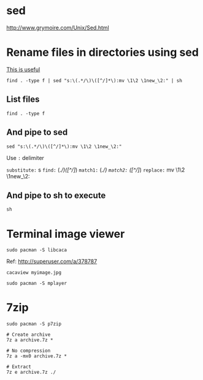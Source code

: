 # sed
http://www.grymoire.com/Unix/Sed.html

# Rename files in directories using sed
[This is useful](http://unix.stackexchange.com/a/162121)

`find . -type f | sed "s:\(.*/\)\([^/]*\):mv \1\2 \1new_\2:" | sh`

## List files
`find . -type f`

## And pipe to sed
`sed "s:\(.*/\)\([^/]*\):mv \1\2 \1new_\2:"`

Use `:` delimiter

`substitute:` s
`find:` \(.*/\)\([^/]*\)
    `match1:` \(.*/\)
    `match2:` \([^/]*\)
`replace:` mv \1\2 \1new_\2:

## And pipe to sh to execute
`sh`

# Terminal image viewer
`sudo pacman -S libcaca`

Ref: http://superuser.com/a/378787

`cacaview myimage.jpg`

`sudo pacman -S mplayer`

# 7zip
    sudo pacman -S p7zip
    
    # Create archive
    7z a archive.7z *

    # No compression
    7z a -mx0 archive.7z *

    # Extract
    7z e archive.7z ./

